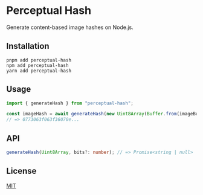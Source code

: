 # Perceptual Hash
Generate content-based image hashes on Node.js.

## Installation
```
pnpm add perceptual-hash
npm add perceptual-hash
yarn add perceptual-hash
```

## Usage
```ts
import { generateHash } from "perceptual-hash";

const imageHash = await generateHash(new Uint8Array(Buffer.from(imageBufferHere)));
// => 0773063f063f36070e...
```

## API
```ts
generateHash(Uint8Array, bits?: number); // => Promise<string | null>
```

## License
[MIT](LICENSE)